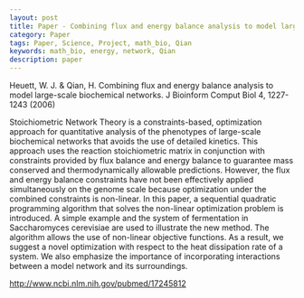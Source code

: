```yaml
---
layout: post
title: Paper - Combining flux and energy balance analysis to model large-scale biochemical networks
category: Paper
tags: Paper, Science, Project, math_bio, Qian
keywords: math_bio, energy, network, Qian
description: paper
---
```


Heuett, W. J. & Qian, H. Combining flux and energy balance analysis to model large-scale biochemical networks. J Bioinform Comput Biol 4, 1227-1243 (2006)


Stoichiometric Network Theory is a constraints-based, optimization approach for quantitative analysis of the phenotypes of large-scale biochemical networks that avoids the use of detailed kinetics. This approach uses the reaction stoichiometric matrix in conjunction with constraints provided by flux balance and energy balance to guarantee mass conserved and thermodynamically allowable predictions. However, the flux and energy balance constraints have not been effectively applied simultaneously on the genome scale because optimization under the combined constraints is non-linear. In this paper, a sequential quadratic programming algorithm that solves the non-linear optimization problem is introduced. A simple example and the system of fermentation in Saccharomyces cerevisiae are used to illustrate the new method. The algorithm allows the use of non-linear objective functions. As a result, we suggest a novel optimization with respect to the heat dissipation rate of a system. We also emphasize the importance of incorporating interactions between a model network and its surroundings.

<http://www.ncbi.nlm.nih.gov/pubmed/17245812>